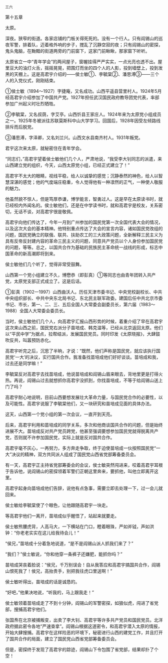     三六 

   第十五章

   太原。

   深夜。狭窄的街道。各家店铺的门板关得死死的。没有一个行人。只有阎锡山的巡夜军警，排着队，迈着格外响的步子，搅乱了沉静空寂的夜；只有阎锡山的密探，鬼头鬼脑，在黝黯的街道两旁的门前窗下，这家门前瞅瞅，那家窗下听听。

   太原省立一中“青年学会”的两间屋子，窗幄挂得严严实实，一点光亮也透不出。屋里豆大的油灯火舌，摇摇晃晃，把围灯而坐的四个人的人影，投到墙壁上，投到发黑的天棚上。这是高君宇介绍的——侯士敏①、李毓棠②、潘思溥③——三个人的入党仪式，刚刚结束。

   ①侯士敏（1894～1927）字捷庵，又名成功。山西平遥县营里村人。1924年5月经高君宇介绍参加了中国共产党。1927年担任武汉国民政府教导团党代表，率部参加广州起义时壮烈牺牲。

   ②李毓棠，又名叔荫，字艾亭。山西忻县王家庄人。1924年来为太原党小组成员之一。1925年冬被派往苏联莫斯科中山大学学习。回国后，1928年因受左倾路线排斥而后脱党。

   ③潘思溥，字泽卿，又名刘兰兴。山西文水县南齐村人。1931年叛党。

   君宇这次来太原，就秘密住在青年学会。

   “同志们，”高君宇望着侯士敏他们几个人，严肃地说，“我受李大钊同志的派遣，来山西建立党的组织，今天，山西太原党小组，已经正式建立了！”

   高君宇不太大的眼睛，视线平稳，给人以诚挚的感觉；沉静泰然的神色，给人以智慧深湛的感觉；他的气度端庄稳重，令人觉得他有一种凛然的正气，一种使人敬服的魅力。

   他虽然貌不惊人，但是笃厚恭谦，博学能言，智勇过人。这是早在太原读书时，就已经校内外闻名的。侯士敏他们，还是在中学读书时，就和高君宇是校友，关系密切，无话不谈，对高君宇很是敬佩。

   高君宇向他们传达了，今年一月到广州参加的国民党第一次全国代表大会的情况，以及这次大会的基本精神。他特别重点传达了大会的宣言内容，诸如国民党改组的问题，国民党确立的联俄、联共、扶助农工的三大政策问题，全新解释三民主义为具有反帝反封建内容的革命三民主义的问题，同意共产党员以个人身份参加国民党的问题，等等。总之，以国共合作为基础的民族民主革命统一战线的形成，标志中国革命的新高潮即将到来。

   侯士敏他们几个听了，觉得非常受鼓舞。

   山西第一个党小组建立不久，博懋恭（即彭真）①等同志也由青年团转入共产党，太原党支部正式成立了。这是后话。

   ①彭真（1902一1997）山西曲沃人。历任天津市委书记、中央党校副校长、中共中央组织部长、中共中央东北局书记、东北民主联军政委。建国后任中共北京市委书记、市长，第一、二、三、五后全国人大常委会副委员长，第六届（1983～1988）全国人大常委会委员长。

   当时，侯士敏他们几个人，向高君宇汇报山西形势的时候，着重介绍了早在高君宇这次来山西之前，国民党右派分子苗培成、韩克温等，已经从北京返回太原。他们以“平民中学”为据点，拉帮结派，发展国民党员。同时印发《太原晓报》，大肆鼓吹反共，叫嚣预防赤化。

   高君宇听完之后，沉思了半晌，才说：“既然，他们声称是国民党，就应该执行国民党‘一大’的决议，实行国共合作。我准备找苗培成他们好好谈谈。苗培成和我，过去还是同学嘛！”

   李毓棠反对高君宇去找苗培成，他说苗培成和阎锡山眉来眼去，背地里更是打得火热。再说，阎锡山过去就想抓你高君宇没抓到，你找苗培成，不等于给阎锡山送上门了吗？

   高君宇耐心地说明，目前山西要想发展壮大革命力量，与国民党合作的必要性，以及可能性。高君宇说服了李毓棠他们，又一块研究和苗培成见面的具体办法。

   这天，山西第一个党小组的第一次会议，一直开到天亮。

   后来，高君宇利用和苗培成的同学关系，多次和他商谈国共合作的问题，但是始终进展不大。苗培成反对共产党员跨党，他甚至强调要想参加国民党就得脱离共产党，否则就不许参加国民党，实际上就是反对国共合作。

   高君宇毫不灰心，一再努力，多方奔走争取，终于迫使苗培成一伙按照国民党“一大”决议的精神，双方共同派人组成了国民党山西省党部筹备委员会。

   有一天，高君宇正主持省党部筹委会的会议，侯士敏突然闯进来，咬着高君宇耳根于告诉他，说阎锡山的密探领着军警们正朝这里奔来，要抓他，叫他立即离开这里。

   高君宇起身向苗培成他们告辞，说他有点急事，需要立即去处理一下，过一会儿就回来。

   侯士敏给李毓棠使了个眼色，让他跟随高君宇一块走。

   等高君宇他们一离开，苗培成似乎醒悟了，站起来就要走。

   侯士敏熊腰虎背，人高马大，一下横站在门口，瞪着眼珠，严如斧钺，声如洪钟：“你老老实实在这儿给我待会儿！”

   “侯兄，”苗培成十分着急地说道，“是不是阎锡山派人抓我们来了？”

   “我们？”侯士敏说，“你和他穿一条裤子还嫌肥，能抓你吗？”

   苗培成哭丧着脸说：“侯兄，千万别误会！自从我答应和高君宇搞国共合作，阎锡山恨死我了！侯兄，高抬贵手，别把我往虎口里送啊！”

   侯士敏听得出，苗培成的话是诚恳的。

   “好吧，”他果决地说，“听我的，马上跟我走！”

   侯士敏领着苗培成走了不到十分钟，阎锡山的军警密探，如狼似虎，闯进了省党部，搜捕高君宇他们。

   张国焘在北京被捕叛变，出卖了李大钊、高君宇等许多共产党员和国民党员。北洋政府据此密令各地“严速查拿”。阎锡山根据这道密令，和高君宇潜入太原的情报，开始大肆搜捕。高君宇在这样险恶的环境下，秘密进行山西的建党工作，并且打开了国共合作的局面，建立了国民党山西省党部筹备委员会。

   但是，密探终于发现了高君宇的踪迹，阎锡山下令包围了省党部，结果却扑了个空！

